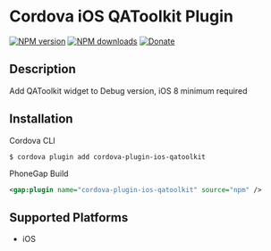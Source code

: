 # Cordova iOS QAToolkit Plugin
[![NPM version][npm-version]][npm-url] [![NPM downloads][npm-downloads]][npm-url] [![Donate][donate-img]][donate-url]

## Description

Add QAToolkit widget to Debug version, iOS 8 minimum required

## Installation

Cordova CLI
```
$ cordova plugin add cordova-plugin-ios-qatoolkit
```

PhoneGap Build
```xml
<gap:plugin name="cordova-plugin-ios-qatoolkit" source="npm" />
```

## Supported Platforms

- iOS

[npm-url]: https://www.npmjs.com/package/cordova-plugin-ios-qatoolkit
[npm-version]: https://img.shields.io/npm/v/cordova-plugin-ios-qatoolkit.svg
[npm-downloads]: https://img.shields.io/npm/dm/cordova-plugin-ios-qatoolkit.svg
[donate-img]: https://img.shields.io/badge/donate-patreon-green.svg
[donate-url]: https://www.patreon.com/asfedorov


